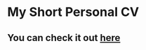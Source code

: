 # My Short Personal CV
## You can check it out <a href="https://martiyn.github.io/CV/Martiyn%20Atanasov%20CV.pdf" target="_blank">here</a>
